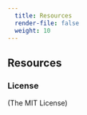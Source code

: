 ```yaml
---
  title: Resources
  render-file: false
  weight: 10
---
```


## Resources

### License

(The MIT License)
